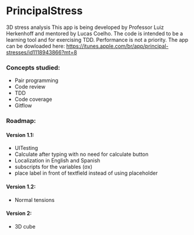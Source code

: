 # PrincipalStress
3D stress analysis
This app is being developed by Professor Luiz Herkenhoff and mentored by Lucas Coelho.
The code is intended to be a learning tool and for exercising TDD. Performance is not a priority.
The app can be dowloaded here: https://itunes.apple.com/br/app/principal-stresses/id1118943866?mt=8

### Concepts studied:
- Pair programming
- Code review
- TDD
- Code coverage
- Gitflow

### Roadmap:
#### Version 1.1:
- UITesting
- Calculate after typing with no need for calculate button
- Localization in English and Spanish
- subscripts for the variables (σx)
- place label in front of textfield instead of using placeholder

#### Version 1.2:
- Normal tensions

#### Version 2:
- 3D cube

